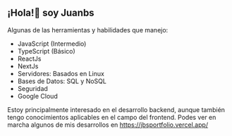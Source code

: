 ¡Hola!👋 soy Juanbs
---
Algunas de las herramientas y habilidades que manejo:
- JavaScript (Intermedio)
- TypeScript (Básico)
- ReactJs
- NextJs
- Servidores: Basados en Linux
- Bases de Datos: SQL y NoSQL
- Seguridad
- Google Cloud
  
Estoy principalmente interesado en el desarrollo backend, aunque también tengo conocimientos aplicables en el campo del frontend.
Podes ver en marcha algunos de mis desarrollos en https://jbsportfolio.vercel.app/
